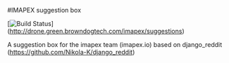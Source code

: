 #IMAPEX suggestion box

[![Build Status](http://drone.green.browndogtech.com/api/badges/imapex/suggestions/status.svg)]
(http://drone.green.browndogtech.com/imapex/suggestions)

A suggestion box for the imapex team (imapex.io) based on django_reddit (https://github.com/Nikola-K/django_reddit)

